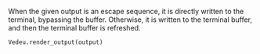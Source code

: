 When the given output is an escape sequence, it is directly written to
the terminal, bypassing the buffer. Otherwise, it is written to the
terminal buffer, and then the terminal buffer is refreshed.

    Vedeu.render_output(output)
